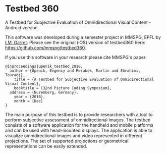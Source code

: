 # Testbed 360
A Testbed for Subjective Evaluation of Omnidirectional Visual Content - Android version.

This software was developed during a semester project in MMSPG, EPFL by [LM. Garret](https://github.com/lmgarret).
Please see the original (iOS) version of testbed360 here: https://github.com/mmspg/testbed360.

If you use this software in your research please cite MMSPG's paper:
```
@inproceedings{upenik_testbed_2016,
  author = {Upenik, Evgeniy and Rerabek, Martin and Ebrahimi, Touradj},
	title = {A Testbed for Subjective Evaluation of Omnidirectional Visual Content},
	booktitle = {32nd Picture Coding Symposium},
  address = {Nuremberg, Germany},
	year = {2016},
	month = {Dec}
}
```

The main purpose of this testbed is 
to provide researchers with a tool to perform
subjective assessment of omnidirectional images.
The testbed consists of a software application for the handheld
and mobile platforms and can be used with head-mounted
displays. The application is able to visualize omnidirectional
images and video represented in different projections. The
set of supported projections or geometrical representations
can be easily extended.
